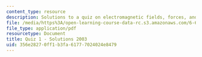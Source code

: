 ```yaml
---
content_type: resource
description: Solutions to a quiz on electromagnetic fields, forces, and motion.
file: /media/https%3A/open-learning-course-data-rc.s3.amazonaws.com/6-641-electromagnetic-fields-forces-and-motion-spring-2005/356e28270ff1b3fa61777024024e8479_quiz1soln_s03.pdf
file_type: application/pdf
resourcetype: Document
title: Quiz 1 - Solutions 2003
uid: 356e2827-0ff1-b3fa-6177-7024024e8479
---
```

